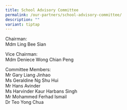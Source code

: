```yaml
---
title: School Advisory Committee
permalink: /our-partners/school-advisory-committee/
description: ""
variant: tiptap
---
```

<p>Chairman:
<br>Mdm Ling Bee Sian&nbsp;</p>
<p>Vice Chairman:
<br>Mdm Deniece Wong Chian Peng</p>
<p>Committee Members:
<br>Mr Gary Liang Jinhao
<br>Ms Geraldine Ng Shu Hui
<br>Mr Hans Avinder
<br>Ms Harvinder Kaur Harbans Singh
<br>Mr Mohammed Ferhad Ismail
<br>Dr Teo Yong Chua</p>
<p></p>